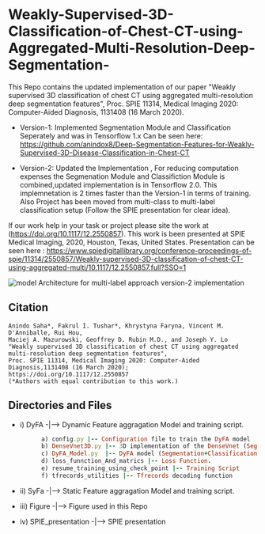 # Weakly-Supervised-3D-Classification-of-Chest-CT-using-Aggregated-Multi-Resolution-Deep-Segmentation-
This Repo contains the updated implementation of our paper "Weakly supervised 3D classification of chest CT using aggregated multi-resolution deep segmentation features", Proc. SPIE 11314, Medical Imaging 2020: Computer-Aided Diagnosis, 1131408 (16 March 2020).

* Version-1: Implemented Segmentation Module and Classification Seperately and was in Tensorflow 1.x
Can be seen here: https://github.com/anindox8/Deep-Segmentation-Features-for-Weakly-Supervised-3D-Disease-Classification-in-Chest-CT

* Version-2: Updated the Implementation , For reducing computation expenses the Segmenation Module and Classifiction Module is combined,updated implementation is in Tensorflow 2.0. This implemnetation is 2 times faster than the Version-1 in terms of training. Also Project has been moved from multi-class to multi-label classification setup (Follow the SPIE presentation for clear idea).

If our work help in your task or project please site the work at  (https://doi.org/10.1117/12.2550857). This work is been presented at  SPIE Medical Imaging, 2020, Houston, Texas, United States. Presentation can be seen here : https://www.spiedigitallibrary.org/conference-proceedings-of-spie/11314/2550857/Weakly-supervised-3D-classification-of-chest-CT-using-aggregated-multi/10.1117/12.2550857.full?SSO=1

![model Architecture for multi-label approach version-2 implementation](https://github.com/fitushar/Weakly-Supervised-3D-Classification-of-Chest-CT-using-Aggregated-Multi-Resolution-Deep-Segmentation-/blob/master/figure/Model_Architecture.png)

## Citation
```
Anindo Saha*, Fakrul I. Tushar*, Khrystyna Faryna, Vincent M. D'Anniballe, Rui Hou, 
Maciej A. Mazurowski, Geoffrey D. Rubin M.D., and Joseph Y. Lo 
"Weakly supervised 3D classification of chest CT using aggregated multi-resolution deep segmentation features", 
Proc. SPIE 11314, Medical Imaging 2020: Computer-Aided Diagnosis,1131408 (16 March 2020); 
https://doi.org/10.1117/12.2550857
(*Authors with equal contribution to this work.)
```

## Directories and Files
*   i) DyFA -|--> Dynamic Feature aggragation Model and training script.
       ```ruby
             a) config.py |-- Configuration file to train the DyFA model
             b) DenseVnet3D.py |-- 3D implementation of the DenseVnet (Segmentation Module)
             c) DyFA_Model.py  |-- DyFA model (Segmentation+Classification Module)
             d) loss_funnction_And_matrics |-- Loss Function.
             e) resume_training_using_check_point |-- Training Script
             f) tfrecords_utilities |-- Tfrecords decoding function    
      ```
       
*  ii) SyFa -|--> Static Feature aggragation Model and training script.
* iii) Figure -|--> Figure used in this Repo
*  iv) SPIE_presentation -|--> SPIE presentation






